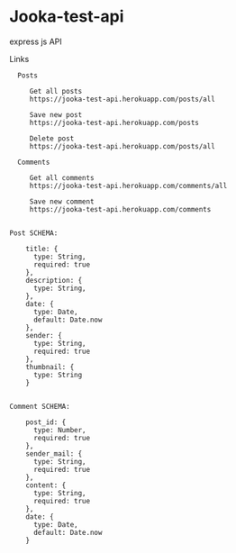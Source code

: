 # Jooka-test-api

express js API 


   Links
   
      Posts
      
         Get all posts
         https://jooka-test-api.herokuapp.com/posts/all

         Save new post 
         https://jooka-test-api.herokuapp.com/posts

         Delete post
         https://jooka-test-api.herokuapp.com/posts/all
      
      Comments

         Get all comments
         https://jooka-test-api.herokuapp.com/comments/all

         Save new comment 
         https://jooka-test-api.herokuapp.com/comments


    Post SCHEMA:
    
        title: {
          type: String,
          required: true
        },
        description: {
          type: String,
        },
        date: {
          type: Date,
          default: Date.now
        },
        sender: {
          type: String,
          required: true
        },
        thumbnail: {
          type: String
        }
        
        
    Comment SCHEMA:
    
        post_id: {
          type: Number,
          required: true
        },
        sender_mail: {
          type: String,
          required: true
        },
        content: {
          type: String,
          required: true
        },
        date: {
          type: Date,
          default: Date.now
        }
        
